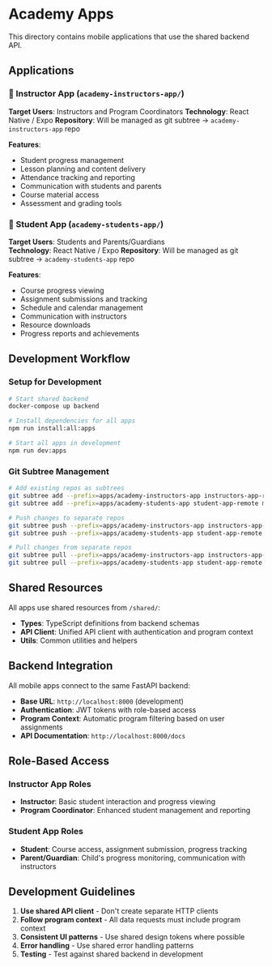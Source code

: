 # Academy Apps

This directory contains mobile applications that use the shared backend API.

## Applications

### 📱 Instructor App (`academy-instructors-app/`)
**Target Users**: Instructors and Program Coordinators
**Technology**: React Native / Expo
**Repository**: Will be managed as git subtree → `academy-instructors-app` repo

**Features**:
- Student progress management
- Lesson planning and content delivery
- Attendance tracking and reporting
- Communication with students and parents
- Course material access
- Assessment and grading tools

### 📱 Student App (`academy-students-app/`)
**Target Users**: Students and Parents/Guardians  
**Technology**: React Native / Expo
**Repository**: Will be managed as git subtree → `academy-students-app` repo

**Features**:
- Course progress viewing
- Assignment submissions and tracking
- Schedule and calendar management
- Communication with instructors
- Resource downloads
- Progress reports and achievements

## Development Workflow

### Setup for Development
```bash
# Start shared backend
docker-compose up backend

# Install dependencies for all apps
npm run install:all:apps

# Start all apps in development
npm run dev:apps
```

### Git Subtree Management
```bash
# Add existing repos as subtrees
git subtree add --prefix=apps/academy-instructors-app instructors-app-remote main --squash
git subtree add --prefix=apps/academy-students-app student-app-remote main --squash

# Push changes to separate repos
git subtree push --prefix=apps/academy-instructors-app instructors-app-remote main
git subtree push --prefix=apps/academy-students-app student-app-remote main

# Pull changes from separate repos
git subtree pull --prefix=apps/academy-instructors-app instructors-app-remote main --squash
git subtree pull --prefix=apps/academy-students-app student-app-remote main --squash
```

## Shared Resources

All apps use shared resources from `/shared/`:
- **Types**: TypeScript definitions from backend schemas
- **API Client**: Unified API client with authentication and program context
- **Utils**: Common utilities and helpers

## Backend Integration

All mobile apps connect to the same FastAPI backend:
- **Base URL**: `http://localhost:8000` (development)
- **Authentication**: JWT tokens with role-based access
- **Program Context**: Automatic program filtering based on user assignments
- **API Documentation**: `http://localhost:8000/docs`

## Role-Based Access

### Instructor App Roles
- **Instructor**: Basic student interaction and progress viewing
- **Program Coordinator**: Enhanced student management and reporting

### Student App Roles  
- **Student**: Course access, assignment submission, progress tracking
- **Parent/Guardian**: Child's progress monitoring, communication with instructors

## Development Guidelines

1. **Use shared API client** - Don't create separate HTTP clients
2. **Follow program context** - All data requests must include program context
3. **Consistent UI patterns** - Use shared design tokens where possible
4. **Error handling** - Use shared error handling patterns
5. **Testing** - Test against shared backend in development